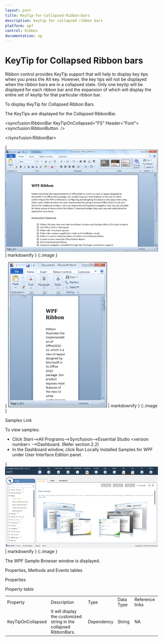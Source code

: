 ```yaml
---
layout: post
title: KeyTip-for-Collapsed-Ribbon-bars
description: keytip for collapsed ribbon bars
platform: wpf
control: Ribbon
documentation: ug
---
```


# KeyTip for Collapsed Ribbon bars

Ribbon control provides KeyTip support that will help to display key tips when you press the Alt key. However, the key tips will not be displayed when the ribbon bars are in a collapsed state. Only one keytip will be displayed for each ribbon bar and the expansion of which will display the entire set of keytip for that particular ribbon bar.

To display KeyTip for Collapsed Ribbon Bars

The KeyTips are displayed for the Collapsed RibbonBar.



&lt;syncfusion:RibbonBar KeyTipOnCollapsed="FS" Header="Font"&gt;
&lt;syncfusion:RibbonButton  /&gt;



&lt;/syncfusion:RibbonBar&gt;









{ ![](KeyTip-for-Collapsed-Ribbon-bars_images/KeyTip-for-Collapsed-Ribbon-bars_img1.png) | markdownify }
{:.image }








{ ![C:/Users/riaj/Desktop/David/keytiponcollapsed.png](KeyTip-for-Collapsed-Ribbon-bars_images/KeyTip-for-Collapsed-Ribbon-bars_img2.png) | markdownify }
{:.image }




Samples Link

To view samples:

* Click Start-->All Programs-->Syncfusion-->Essential Studio &lt;version number&gt; -->Dashboard. (Refer section 2.2)
* In the Dashboard window, click Run Locally Installed Samples for WPF under User Interface Edition panel. 



{ ![](KeyTip-for-Collapsed-Ribbon-bars_images/KeyTip-for-Collapsed-Ribbon-bars_img3.png) | markdownify }
{:.image }




The WPF Sample Browser window is displayed.

Properties, Methods and Events tables

Properties



_Property table_

<table>
<tr>
<td>
Property </td><td>
Description </td><td>
Type </td><td>
Data Type </td><td>
Reference links </td></tr>
<tr>
<td>
KeyTipOnCollapsed</td><td>
It will display the customized string in the collapsed RibbonBars.</td><td>
Dependency </td><td>
String</td><td>
NA</td></tr>
</table>


